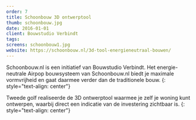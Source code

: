 ```yaml
---
order: 7
title: Schoonbouw 3D ontwerptool
thumb: schoonbouw.jpg
date: 2016-01-01
client: Bouwstudio Verbindt
tags:
screens: schoonbouw1.jpg
website: https://schoonbouw.nl/3d-tool-energieneutraal-bouwen/
---
```

Schoonbouw.nl is een initiatief van Bouwstudio Verbindt.
Het energie-neutrale Airpop bouwsysteem van Schoonbouw.nl biedt je maximale vormvrijheid en gaat daarmee verder dan de traditionele bouw. 
{: style="text-align: center"}

Tweede golf realiseerde de 3D ontwerptool waarmee je zelf je woning kunt ontwerpen, waarbij direct een indicatie van de investering zichtbaar is.
{: style="text-align: center"}